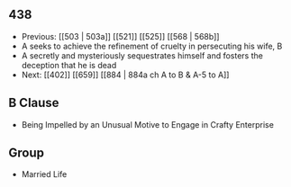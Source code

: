 ## 438
- Previous: [[503 | 503a]] [[521]] [[525]] [[568 | 568b]] 
- A seeks to achieve the refinement of cruelty in persecuting his wife, B
- A secretly and mysteriously sequestrates himself and fosters the deception that he is dead
- Next: [[402]] [[659]] [[884 | 884a ch A to B &amp; A-5 to A]] 

## B Clause
- Being Impelled by an Unusual Motive to Engage in Crafty Enterprise

## Group
- Married Life

